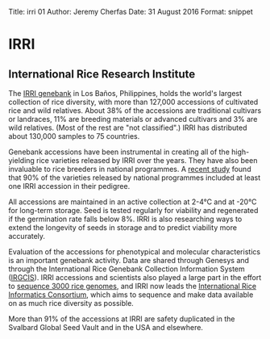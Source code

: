 Title:   irri 01
Author: Jeremy Cherfas
Date:   31 August 2016
Format: snippet

# IRRI
## International Rice Research Institute

The [IRRI genebank][irri] in Los Baños, Philippines, holds the world's largest collection of rice diversity, with more than 127,000 accessions of cultivated rice and wild relatives. About 38% of the accessions are traditional cultivars or landraces, 11% are breeding materials or advanced cultivars and 3% are wild relatives. (Most of the rest are "not classified".) IRRI has distributed about 130,000 samples to 75 countries.

Genebank accessions have been instrumental in creating all of the high-yielding rice varieties released by IRRI over the years. They have also been invaluable to rice breeders in national programmes. A [recent study][cgiar] found that 90% of the varieties released by national programmes included at least one IRRI accession in their pedigree.

All accessions are maintained in an active collection at 2-4°C and at -20°C for long-term storage. Seed is tested regularly for viability and regenerated if the germination rate falls below 8%. IRRI is also researching ways to extend the longevity of seeds in storage and to predict viability more accurately.

Evaluation of the accessions for phenotypical and molecular characteristics is an important genebank activity. Data are shared through Genesys and through the International Rice Genebank Collection Information System ([IRGCIS][irgcis]). IRRI accessions and scientists also played a large part in the effort to [sequence 3000 rice genomes][irri 2], and IRRI now leads the [International Rice Informatics Consortium][irri 3], which aims to sequence and make data available on as much rice diversity as possible.

More than 91% of the accessions at IRRI are safety duplicated in the Svalbard Global Seed Vault and in the USA and elsewhere.

[cgiar]: http://www.cgiar.org/consortium-news/genebanks-investing-in-biodiversity-for-future-generations/
[irgcis]: http://www.irgcis.irri.org:81/grc/irgcishome.html
[irri]: http://irri.org/our-work/research/genetic-diversity/international-rice-genebank
[irri 2]: http://iric.irri.org/resources/3000-genomes-project
[irri 3]: http://iric.irri.org/home
